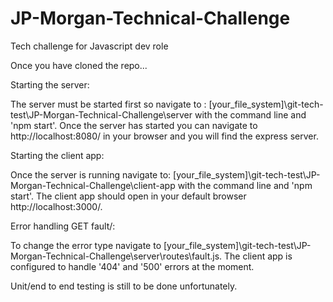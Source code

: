 # JP-Morgan-Technical-Challenge
Tech challenge for Javascript dev role

Once you have cloned the repo...

Starting the server:

The server must be started first so navigate to :
[your_file_system]\git-tech-test\JP-Morgan-Technical-Challenge\server
with the command line and 'npm start'. Once the server has started you can navigate to http://localhost:8080/ 
in your browser and you will find the express server.

Starting the client app:

Once the server is running navigate to: [your_file_system]\git-tech-test\JP-Morgan-Technical-Challenge\client-app
with the command line and 'npm start'. The client app should open in your default browser http://localhost:3000/.

Error handling GET fault/:

To change the error type navigate to [your_file_system]\git-tech-test\JP-Morgan-Technical-Challenge\server\routes\fault.js.
The client app is configured to handle '404' and '500' errors at the moment.

Unit/end to end testing is still to be done unfortunately.
